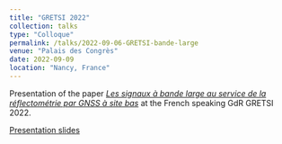 ```yaml
---
title: "GRETSI 2022"
collection: talks
type: "Colloque"
permalink: /talks/2022-09-06-GRETSI-bande-large
venue: "Palais des Congrès"
date: 2022-09-09
location: "Nancy, France"
---
```


Presentation of the paper [*Les signaux à bande large au service de la réflectométrie par GNSS à site bas*](/publication/2022-09-06-GRETSI-bande-large) at the French speaking GdR GRETSI 2022.

[Presentation slides](http://clubeigt.github.io/files/2022_GRETSI_bande_large_presentation.pdf)